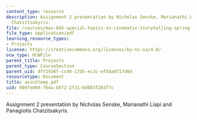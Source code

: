```yaml
---
content_type: resource
description: Assignment 2 presentation by Nicholas Senske, Marianathi Liapi and Panagiotis
  Chatzitsakyris.
file: /courses/mas-845-special-topics-in-cinematic-storytelling-spring-2004/009fed0df64ab6f22f316d083f283f7c_assn2temp.pdf
file_type: application/pdf
learning_resource_types:
- Projects
license: https://creativecommons.org/licenses/by-nc-sa/4.0/
ocw_type: OCWFile
parent_title: Projects
parent_type: CourseSection
parent_uid: dff1936f-cc40-17d5-ec3c-efd4a0f17d0d
resourcetype: Document
title: assn2temp.pdf
uid: 009fed0d-f64a-b6f2-2f31-6d083f283f7c
---
```

Assignment 2 presentation by Nicholas Senske, Marianathi Liapi and Panagiotis Chatzitsakyris.